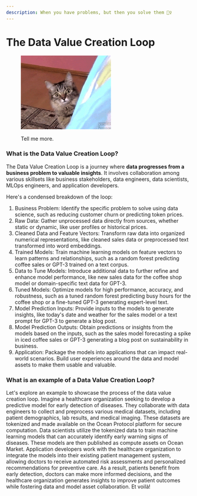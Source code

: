 ```yaml
---
description: When you have problems, but then you solve them 💁‍♀️
---
```


# The Data Value Creation Loop

<figure><img src="../.gitbook/assets/gif/tell-me-more.gif" alt=""><figcaption><p>Tell me more.</p></figcaption></figure>

### What is the Data Value Creation Loop?

The Data Value Creation Loop is a journey where **data progresses from a business problem to valuable insights**. It involves collaboration among various skillsets like business stakeholders, data engineers, data scientists, MLOps engineers, and application developers.

Here's a condensed breakdown of the loop:

1. Business Problem: Identify the specific problem to solve using data science, such as reducing customer churn or predicting token prices.
2. Raw Data: Gather unprocessed data directly from sources, whether static or dynamic, like user profiles or historical prices.
3. Cleaned Data and Feature Vectors: Transform raw data into organized numerical representations, like cleaned sales data or preprocessed text transformed into word embeddings.
4. Trained Models: Train machine learning models on feature vectors to learn patterns and relationships, such as a random forest predicting coffee sales or GPT-3 trained on a text corpus.
5. Data to Tune Models: Introduce additional data to further refine and enhance model performance, like new sales data for the coffee shop model or domain-specific text data for GPT-3.
6. Tuned Models: Optimize models for high performance, accuracy, and robustness, such as a tuned random forest predicting busy hours for the coffee shop or a fine-tuned GPT-3 generating expert-level text.
7. Model Prediction Inputs: Provide inputs to the models to generate insights, like today's date and weather for the sales model or a text prompt for GPT-3 to generate a blog post.
8. Model Prediction Outputs: Obtain predictions or insights from the models based on the inputs, such as the sales model forecasting a spike in iced coffee sales or GPT-3 generating a blog post on sustainability in business.
9. Application: Package the models into applications that can impact real-world scenarios. Build user experiences around the data and model assets to make them usable and valuable.

### What is an example of a Data Value Creation Loop?

Let's explore an example to showcase the process of the data value creation loop. Imagine a healthcare organization seeking to develop a predictive model for early detection of diseases. They collaborate with data engineers to collect and preprocess various medical datasets, including patient demographics, lab results, and medical imaging. These datasets are tokenized and made available on the Ocean Protocol platform for secure computation. Data scientists utilize the tokenized data to train machine learning models that can accurately identify early warning signs of diseases. These models are then published as compute assets on Ocean Market. Application developers work with the healthcare organization to integrate the models into their existing patient management system, allowing doctors to receive automated risk assessments and personalized recommendations for preventive care. As a result, patients benefit from early detection, doctors can make more informed decisions, and the healthcare organization generates insights to improve patient outcomes while fostering data and model asset collaboration. Et voilà!
